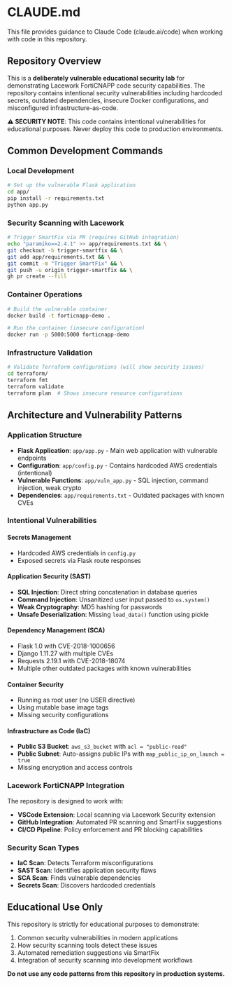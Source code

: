 # CLAUDE.md

This file provides guidance to Claude Code (claude.ai/code) when working with code in this repository.

## Repository Overview

This is a **deliberately vulnerable educational security lab** for demonstrating Lacework FortiCNAPP code security capabilities. The repository contains intentional security vulnerabilities including hardcoded secrets, outdated dependencies, insecure Docker configurations, and misconfigured infrastructure-as-code.

**⚠️ SECURITY NOTE**: This code contains intentional vulnerabilities for educational purposes. Never deploy this code to production environments.

## Common Development Commands

### Local Development
```bash
# Set up the vulnerable Flask application
cd app/
pip install -r requirements.txt
python app.py
```

### Security Scanning with Lacework
```bash
# Trigger SmartFix via PR (requires GitHub integration)
echo "paramiko==2.4.1" >> app/requirements.txt && \
git checkout -b trigger-smartfix && \
git add app/requirements.txt && \
git commit -m "Trigger SmartFix" && \
git push -u origin trigger-smartfix && \
gh pr create --fill
```

### Container Operations
```bash
# Build the vulnerable container
docker build -t forticnapp-demo .

# Run the container (insecure configuration)
docker run -p 5000:5000 forticnapp-demo
```

### Infrastructure Validation
```bash
# Validate Terraform configurations (will show security issues)
cd terraform/
terraform fmt
terraform validate
terraform plan  # Shows insecure resource configurations
```

## Architecture and Vulnerability Patterns

### Application Structure
- **Flask Application**: `app/app.py` - Main web application with vulnerable endpoints
- **Configuration**: `app/config.py` - Contains hardcoded AWS credentials (intentional)
- **Vulnerable Functions**: `app/vuln_app.py` - SQL injection, command injection, weak crypto
- **Dependencies**: `app/requirements.txt` - Outdated packages with known CVEs

### Intentional Vulnerabilities

#### Secrets Management
- Hardcoded AWS credentials in `config.py`
- Exposed secrets via Flask route responses

#### Application Security (SAST)
- **SQL Injection**: Direct string concatenation in database queries
- **Command Injection**: Unsanitized user input passed to `os.system()`
- **Weak Cryptography**: MD5 hashing for passwords
- **Unsafe Deserialization**: Missing `load_data()` function using pickle

#### Dependency Management (SCA)
- Flask 1.0 with CVE-2018-1000656
- Django 1.11.27 with multiple CVEs
- Requests 2.19.1 with CVE-2018-18074
- Multiple other outdated packages with known vulnerabilities

#### Container Security
- Running as root user (no USER directive)
- Using mutable base image tags
- Missing security configurations

#### Infrastructure as Code (IaC)
- **Public S3 Bucket**: `aws_s3_bucket` with `acl = "public-read"`
- **Public Subnet**: Auto-assigns public IPs with `map_public_ip_on_launch = true`
- Missing encryption and access controls

### Lacework FortiCNAPP Integration

The repository is designed to work with:
- **VSCode Extension**: Local scanning via Lacework Security extension
- **GitHub Integration**: Automated PR scanning and SmartFix suggestions
- **CI/CD Pipeline**: Policy enforcement and PR blocking capabilities

### Security Scan Types
- **IaC Scan**: Detects Terraform misconfigurations
- **SAST Scan**: Identifies application security flaws
- **SCA Scan**: Finds vulnerable dependencies
- **Secrets Scan**: Discovers hardcoded credentials

## Educational Use Only

This repository is strictly for educational purposes to demonstrate:
1. Common security vulnerabilities in modern applications
2. How security scanning tools detect these issues
3. Automated remediation suggestions via SmartFix
4. Integration of security scanning into development workflows

**Do not use any code patterns from this repository in production systems.**